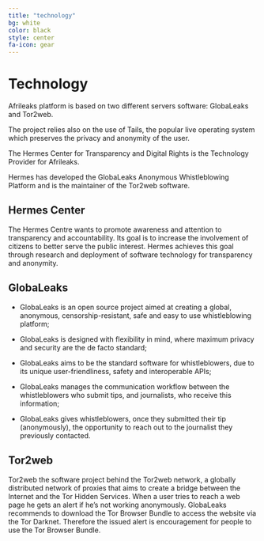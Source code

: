 ```yaml
---
title: "technology"
bg: white
color: black
style: center
fa-icon: gear
---
```


# Technology
Afrileaks platform is based on two different servers software: GlobaLeaks and Tor2web.

The project relies also on the use of Tails, the popular live operating system which preserves the privacy and anonymity of the user.

The Hermes Center for Transparency and Digital Rights is the Technology Provider for Afrileaks.

Hermes has developed the GlobaLeaks Anonymous Whistleblowing Platform and is the maintainer of the Tor2web software.

## Hermes Center

The Hermes Centre wants to promote awareness and attention to transparency and accountability. Its goal is to increase the involvement of citizens to better serve the public interest.
Hermes achieves this goal through research and deployment of software technology for transparency and anonymity.

## GlobaLeaks

* GlobaLeaks is an open source project aimed at creating a global, anonymous, censorship-resistant, safe and easy to use whistleblowing platform;
+ GlobaLeaks is designed with flexibility in mind, where maximum privacy and security are the de facto standard;
- GlobaLeaks aims to be the standard software for whistleblowers, due to its unique user-friendliness, safety and interoperable APIs;
* GlobaLeaks manages the communication workflow between the whistleblowers who submit tips, and journalists, who receive this information;
+ GlobaLeaks gives whistleblowers, once they submitted their tip (anonymously), the opportunity to reach out to the journalist they previously contacted.

## Tor2web

Tor2web the software project behind the Tor2web network, a globally distributed network of proxies that aims to create a bridge between the Internet and the Tor Hidden Services. When a user tries to reach a web page he gets an alert if he’s not working anonymously. GlobaLeaks recommends to download the Tor Browser Bundle to access the website via the Tor Darknet. Therefore the issued alert is encouragement for people to use the Tor Browser Bundle.
